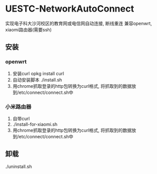 # UESTC-NetworkAutoConnect
实现电子科大沙河校区的教育网或电信网自动连接, 断线重连 
兼容openwrt, xiaomi路由器(需要ssh)

## 安装

### openwrt
1. 安装curl
opkg install curl
2. 自动安装脚本
./install.sh
3. 用chrome抓取登录的http包转换为curl格式, 将抓取到的数据放到/etc/connect/connect.sh中

### 小米路由器
1. 自带curl
2. ./install-for-xiaomi.sh
3. 用chrome抓取登录的http包转换为curl格式, 将抓取到的数据放到/etc/connect/connect.sh中

## 卸载
./uninstall.sh